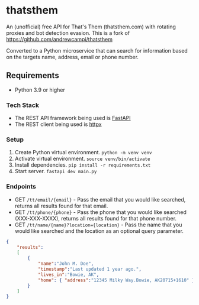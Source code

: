 # thatsthem
An (unofficial) free API for That's Them (thatsthem.com) with rotating proxies and bot detection evasion. 
This is a fork of https://github.com/andrewcampi/thatsthem

Converted to a Python microservice that can search for information based on the targets name, address, email or phone number.

## Requirements
- Python 3.9 or higher

### Tech Stack
- The REST API framework being used is [FastAPI](https://fastapi.tiangolo.com/)
- The REST client being used is [httpx](https://www.python-httpx.org/)

### Setup
1. Create Python virtual environment. `python -m venv venv`
2. Activate virtual environment. `source venv/bin/activate`
3. Install dependencies. `pip install -r requirements.txt`
4. Start server. `fastapi dev main.py` 

### Endpoints
- GET `/tt/email/{email}` - Pass the email that you would like searched, returns all results found for that email.
- GET `/tt/phone/{phone}` - Pass the phone that you would like searched (XXX-XXX-XXXX), returns all results found for that phone number.
- GET `/tt/name/{name}?location={location}` - Pass the name that you would like searched and the location as an optional query parameter.


```json
{
    "results":
    [
        {
            "name":"John M. Doe",
            "timestamp":"Last updated 1 year ago.",
            "lives_in":"Bowie, AK",
            "home": { "address":"12345 Milky Way.Bowie, AK20715+1610" }
        }
    ]
}
```

